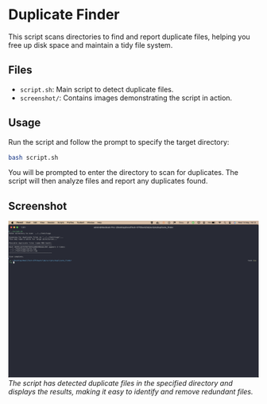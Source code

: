 # Duplicate Finder

This script scans directories to find and report duplicate files, helping you free up disk space and maintain a tidy file system.

## Files

- `script.sh`: Main script to detect duplicate files.
- `screenshot/`: Contains images demonstrating the script in action.

## Usage

Run the script and follow the prompt to specify the target directory:

```bash
bash script.sh
```

You will be prompted to enter the directory to scan for duplicates. The script will then analyze files and report any duplicates found.

## Screenshot

![Duplicates Found](screenshot/duplicates_found.png)
_The script has detected duplicate files in the specified directory and displays the results, making it easy to identify and remove redundant files._
